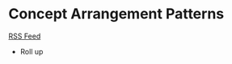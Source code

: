 # Concept Arrangement Patterns

[RSS Feed](https://charleshoffmancpa.github.io/examples/concept-arrangement-patterns/rss.xml)

* Roll up

